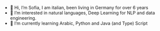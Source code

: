 - 👋 Hi, I’m Sofia, I am italian, been living in Germany for over 6 years
- 👀 I’m interested in natural languages, Deep Learning for NLP and data engineering.
- 🌱 I’m currently learning Arabic, Python and Java (and Type) Script

<!---
sofiadipace/sofiadipace is a ✨ special ✨ repository because its `README.md` (this file) appears on your GitHub profile.
You can click the Preview link to take a look at your changes.
--->
